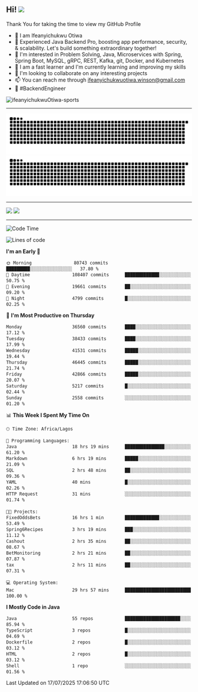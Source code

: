 <!-- BLOG-POST-LIST:START --><!-- BLOG-POST-LIST:END -->

## Hi! <img src="https://media.giphy.com/media/hvRJCLFzcasrR4ia7z/giphy.gif" width="4%"> 

Thank You for taking the time to view my GitHub Profile

- 👋 I am Ifeanyichukwu Otiwa
- 🚀 Experienced Java Backend Pro, boosting app performance, security, & scalability. Let's build something extraordinary together!
- 👀 I'm interested in Problem Solving, Java, Microservices with Spring, Spring Boot, MySQL, gRPC, REST, Kafka, git, Docker, and Kubernetes
- 🌱 I am a fast learner and I'm currently learning and improving my skills
- 💞️ I'm looking to collaborate on any interesting projects
- 📫 You can reach me through ifeanyichukwuotiwa.winson@gmail.com
- 🚀 #BackendEngineer

<p align="left" marginTop="10px"> <img src="https://komarev.com/ghpvc/?username=ifeanyichukwuOtiwa-sports&label=Profile%20views&color=0e75b6&style=for-the-badge" alt="ifeanyichukwuOtiwa-sports" /> </p>

***

<!--🐍📈SNAKEGRAPH / 🌐WEBSITE: https://github.com/Platane/snk -->
![github contribution grid snake animation](https://raw.githubusercontent.com/ifeanyichukwuOtiwa-sports/ifeanyichukwuOtiwa-sports/output/github-contribution-grid-snake-dark.svg#gh-dark-mode-only)![github contribution grid snake animation](https://raw.githubusercontent.com/ifeanyichukwuOtiwa-sports/ifeanyichukwuOtiwa-sports/output/github-contribution-grid-snake.svg#gh-light-mode-only)

***

<p float="left">
  <img float="left" src="https://github-readme-stats.vercel.app/api?username=ifeanyichukwuOtiwa-sports&count_private=true&include_all_commits=true&theme=react&show_icons=true" />
  <img float="right" src="https://github-readme-stats.vercel.app/api/top-langs/?username=ifeanyichukwuOtiwa-sports&layout=compact&show_icons=true&theme=react" /> 
</p>

***



<!--START_SECTION:waka-->
![Code Time](http://img.shields.io/badge/Code%20Time-3%2C969%20hrs%2052%20mins-blue)

![Lines of code](https://img.shields.io/badge/From%20Hello%20World%20I%27ve%20Written-58.2%20million%20lines%20of%20code-blue)

**I'm an Early 🐤** 

```text
🌞 Morning                80743 commits       █████████░░░░░░░░░░░░░░░░   37.80 % 
🌆 Daytime                108407 commits      █████████████░░░░░░░░░░░░   50.75 % 
🌃 Evening                19661 commits       ██░░░░░░░░░░░░░░░░░░░░░░░   09.20 % 
🌙 Night                  4799 commits        █░░░░░░░░░░░░░░░░░░░░░░░░   02.25 % 
```
📅 **I'm Most Productive on Thursday** 

```text
Monday                   36560 commits       ████░░░░░░░░░░░░░░░░░░░░░   17.12 % 
Tuesday                  38433 commits       ████░░░░░░░░░░░░░░░░░░░░░   17.99 % 
Wednesday                41531 commits       █████░░░░░░░░░░░░░░░░░░░░   19.44 % 
Thursday                 46445 commits       █████░░░░░░░░░░░░░░░░░░░░   21.74 % 
Friday                   42866 commits       █████░░░░░░░░░░░░░░░░░░░░   20.07 % 
Saturday                 5217 commits        █░░░░░░░░░░░░░░░░░░░░░░░░   02.44 % 
Sunday                   2558 commits        ░░░░░░░░░░░░░░░░░░░░░░░░░   01.20 % 
```


📊 **This Week I Spent My Time On** 

```text
🕑︎ Time Zone: Africa/Lagos

💬 Programming Languages: 
Java                     18 hrs 19 mins      ███████████████░░░░░░░░░░   61.20 % 
Markdown                 6 hrs 19 mins       █████░░░░░░░░░░░░░░░░░░░░   21.09 % 
SQL                      2 hrs 48 mins       ██░░░░░░░░░░░░░░░░░░░░░░░   09.36 % 
YAML                     40 mins             █░░░░░░░░░░░░░░░░░░░░░░░░   02.26 % 
HTTP Request             31 mins             ░░░░░░░░░░░░░░░░░░░░░░░░░   01.74 % 

🐱‍💻 Projects: 
FixedOddsBets            16 hrs 1 min        █████████████░░░░░░░░░░░░   53.49 % 
Spring6Recipes           3 hrs 19 mins       ███░░░░░░░░░░░░░░░░░░░░░░   11.12 % 
Cashout                  2 hrs 35 mins       ██░░░░░░░░░░░░░░░░░░░░░░░   08.67 % 
BetMonitoring            2 hrs 21 mins       ██░░░░░░░░░░░░░░░░░░░░░░░   07.87 % 
tax                      2 hrs 11 mins       ██░░░░░░░░░░░░░░░░░░░░░░░   07.31 % 

💻 Operating System: 
Mac                      29 hrs 57 mins      █████████████████████████   100.00 % 
```

**I Mostly Code in Java** 

```text
Java                     55 repos            █████████████████████░░░░   85.94 % 
TypeScript               3 repos             █░░░░░░░░░░░░░░░░░░░░░░░░   04.69 % 
Dockerfile               2 repos             █░░░░░░░░░░░░░░░░░░░░░░░░   03.12 % 
HTML                     2 repos             █░░░░░░░░░░░░░░░░░░░░░░░░   03.12 % 
Shell                    1 repo              ░░░░░░░░░░░░░░░░░░░░░░░░░   01.56 % 
```




 Last Updated on 17/07/2025 17:06:50 UTC
<!--END_SECTION:waka-->

<!--
<p align="center">
![trophy](https://github-profile-trophy.vercel.app/?username=ifeanyichukwuOtiwa-sports&theme=onedark) (https://github.com/ryo-ma/github-profile-trophy)
</p>
-->

<!---
ifeanyi-otiwa/ifeanyi-otiwa is a ✨ special ✨ repository because its `README.md` (this file) appears on your GitHub profile.
You can click the Preview link to take a look at your changes.
--->
